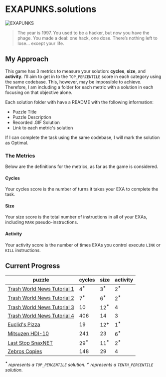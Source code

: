 # EXAPUNKS.solutions

![EXAPUNKS][logo]

[logo]: https://i.imgur.com/EZmGB2p.png "EXAPUNKS"

> The year is 1997. You used to be a hacker, but now you have the phage. You made a deal: one hack, one dose. There’s nothing left to lose… except your life.

## My Approach

This game has 3 metrics to measure your solution: **cycles**, **size**, and **activity**. I'll aim to get in to the `TOP_PERCENTILE` score in each category using the same codebase. This, however, may be impossible to achieve. Therefore, I am including a folder for each metric with a solution in each focusing on that objective alone.

Each solution folder with have a README with the following information:

-   Puzzle Title
-   Puzzle Description
-   Recorded .GIF Solution
-   Link to each metric's solution

If I can complete the task using the same codebase, I will mark the solution as Optimal.

### The Metrics

Below are the definitions for the metrics, as far as the game is considered.

#### Cycles

Your cycles score is the number of turns it takes your EXA to complete the task.

#### Size

Your size score is the total number of instructions in all of your EXAs, including `MARK` pseudo-instructions.

#### Activity

Your activity score is the number of times EXAs you control execute `LINK` or `KILL` instructions.

## Current Progress

| puzzle                                                    | cycles              | size                | activity           |
| --------------------------------------------------------- | ------------------- | ------------------- | ------------------ |
| [Trash World News Tutorial 1](01%20Trash%20World%20News/) | 4<sup>**\***</sup>  | 3<sup>**\***</sup>  | 2<sup>**\***</sup> |
| [Trash World News Tutorial 2](02%20Trash%20World%20News/) | 7<sup>**\***</sup>  | 6<sup>**\***</sup>  | 2<sup>**\***</sup> |
| [Trash World News Tutorial 3](03%20Trash%20World%20News/) | 10                  | 12<sup>**\***</sup> | 4                  |
| [Trash World News Tutorial 4](04%20Trash%20World%20News/) | 406                 | 14                  | 3                  |
| [Euclid's Pizza](05%20Euclid's%20Pizza/)                  | 19                  | 12<sup>**\+**</sup> | 1<sup>**\***</sup> |
| [Mitsuzen HDI-10](06%20Mitsuzen%20HDI-10/)                | 241                 | 23                  | 6<sup>**\***</sup> |
| [Last Stop SnaxNET](07%20Last%20Stop%20SnaxNET/)          | 29<sup>**\***</sup> | 11<sup>**\***</sup> | 2<sup>**\***</sup> |
| [Zebros Copies](08%20Zebros%20Copies/)                    | 148                 | 29                  | 4                  |

_<sup>**\***</sup> represents a `TOP_PERCENTILE` solution._
_<sup>**\+**</sup> represents a `TENTH_PERCENTILE` solution._
